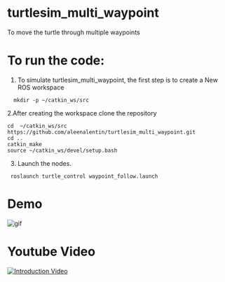 # turtlesim_multi_waypoint
To move the turtle through multiple waypoints 
# To run the code:

1. To simulate turtlesim_multi_waypoint, the first step is to create a New ROS workspace
```Shell
  mkdir -p ~/catkin_ws/src
   ```
2.After creating the workspace clone the repository
 ```Shell
 cd  ~/catkin_ws/src
 https://github.com/aleenalentin/turtlesim_multi_waypoint.git
 cd ..
 catkin_make
 source ~/catkin_ws/devel/setup.bash
 ```
3.  Launch the nodes.
```Shell
 roslaunch turtle_control waypoint_follow.launch 
```
# Demo 



![gif](https://user-images.githubusercontent.com/20817830/174976499-ccb751a5-70d0-417c-af4f-c149c0283808.gif)


# Youtube Video 
[![Introduction Video](https://img.youtube.com/vi/j3yOLoU72Eg/0.jpg)](https://www.youtube.com/watch?v=j3yOLoU72Eg)
